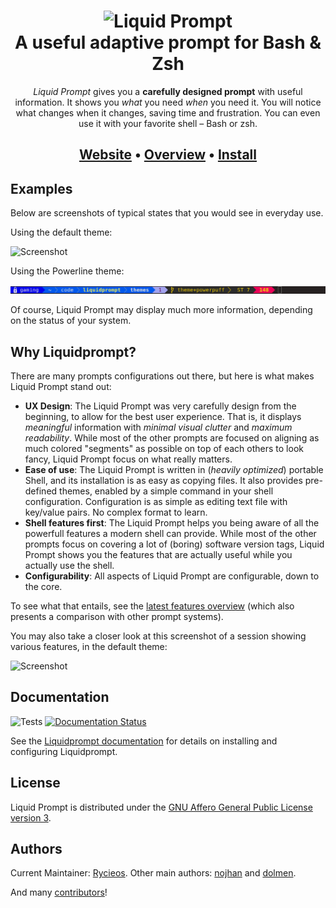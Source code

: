 <h1 align="center">
    <img
        width="500"
        src="https://raw.githubusercontent.com/liquidprompt/liquidprompt/master/docs/liquidprompt_emblem.svg"
        alt="Liquid Prompt"
    />
    <br/>
    A useful adaptive prompt for Bash & Zsh
</h1>

<p align="center">
<em>Liquid Prompt</em> gives you a <strong>carefully designed prompt</strong> with useful information.
It shows you <em>what</em> you need <em>when</em> you need it.
You will notice what changes when it changes, saving time and frustration.
You can even use it with your favorite shell – Bash or zsh.
</p>

<h2 align="center">
        <a href="https://liquidprompt.readthedocs.io">Website</a>
        &bull;
        <a href="https://liquidprompt.readthedocs.io/en/stable/overview.html">Overview</a>
        &bull;
        <a href="https://liquidprompt.readthedocs.io/en/stable/install.html">Install</a>
<h2>


## Examples

Below are screenshots of typical states that you would see in everyday use.

Using the default theme:

![Screenshot](https://raw.githubusercontent.com/liquidprompt/liquidprompt/master/docs/theme/default-med.png)

Using the Powerline theme:

![Screenshot](https://raw.githubusercontent.com/liquidprompt/liquidprompt/master/docs/theme/included/powerline-med.png)

Of course, Liquid Prompt may display much more information, depending on the status of your system.


## Why Liquidprompt?

There are many prompts configurations out there, but here is what makes Liquid Prompt stand out:

- **UX Design**: The Liquid Prompt was very carefully design from the beginning, to allow for the best user experience.
  That is, it displays *meaningful* information with *minimal visual clutter* and *maximum readability*.
  While most of the other prompts are focused on aligning as much colored "segments" as possible on top of each others to look fancy,
  Liquid Prompt focus on what really matters.
- **Ease of use**: The Liquid Prompt is written in (*heavily optimized*) portable Shell, and its installation is as easy as copying files.
  It also provides pre-defined themes, enabled by a simple command in your shell configuration.
  Configuration is as simple as editing text file with key/value pairs. No complex format to learn.
- **Shell features first**: The Liquid Prompt helps you being aware of all the powerfull features a modern shell can provide.
  While most of the other prompts focus on covering a lot of (boring) software version tags,
  Liquid Prompt shows you the features that are actually useful while you actually use the shell.
- **Configurability**: All aspects of Liquid Prompt are configurable, down to the core.

To see what that entails, see the [latest features overview](https://liquidprompt.readthedocs.io/en/latest/overview.html)
(which also presents a comparison with other prompt systems).

You may also take a closer look at this screenshot of a session showing various features, in the default theme:

![Screenshot](https://raw.github.com/liquidprompt/liquidprompt/master/demo.png)


## Documentation

![Tests](https://github.com/liquidprompt/liquidprompt/workflows/tests/badge.svg)
[![Documentation Status](https://readthedocs.org/projects/liquidprompt/badge/?version=stable)](https://liquidprompt.readthedocs.io/)

See the [Liquidprompt documentation](https://liquidprompt.readthedocs.io/) for
details on installing and configuring Liquidprompt.


## License

Liquid Prompt is distributed under the [GNU Affero General Public License
version 3](LICENSE).


## Authors

Current Maintainer: [Rycieos](https://github.com/Rycieos).
Other main authors: [nojhan](https://github.com/nojhan) and [dolmen](https://github.com/dolmen).

And many [contributors](CONTRIBUTORS.md)!
